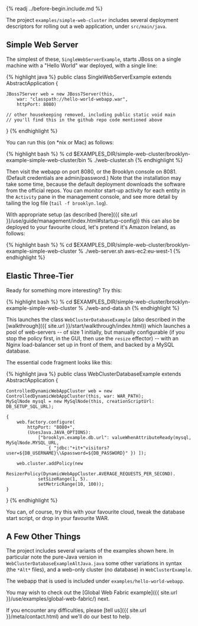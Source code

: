 
        
{% readj ../before-begin.include.md %}

The project ``examples/simple-web-cluster`` includes several deployment descriptors 
for rolling out a web application, under ``src/main/java``.

## Simple Web Server

The simplest of these, ``SingleWebServerExample``, starts JBoss on a single machine with a "Hello World" war deployed,
with a single line:

{% highlight java %}
public class SingleWebServerExample extends AbstractApplication {

    JBoss7Server web = new JBoss7Server(this, 
        war: "classpath://hello-world-webapp.war", 
        httpPort: 8080)
        
    // other housekeeping removed, including public static void main
    // you'll find this in the github repo code mentioned above
     
}
{% endhighlight %}

You can run this (on *nix or Mac) as follows:

{% highlight bash %}
% cd $EXAMPLES_DIR/simple-web-cluster/brooklyn-example-simple-web-cluster/bin
% ./web-cluster.sh
{% endhighlight %}


Then visit the webapp on port 8080, or the Brooklyn console on 8081.  (Default credentials are admin/password.)
Note that the installation may take some time, because the default deployment downloads the software from
the official repos.  You can monitor start-up activity for each entity in the ``Activity`` pane in the management console,
and see more detail by tailing the log file (``tail -f brooklyn.log``).

With appropriate setup (as described [here]({{ site.url }}/use/guide/management/index.html#startup-config)) 
this can also be deployed to your favourite cloud, let's pretend it's Amazon Ireland, as follows: 

{% highlight bash %}
% cd $EXAMPLES_DIR/simple-web-cluster/brooklyn-example-simple-web-cluster
% ./web-server.sh aws-ec2:eu-west-1
{% endhighlight %}


## Elastic Three-Tier

Ready for something more interesting?  Try this:

{% highlight bash %}
% cd $EXAMPLES_DIR/simple-web-cluster/brooklyn-example-simple-web-cluster
% ./web-and-data.sh
{% endhighlight %}

This launches the class ``WebClusterDatabaseExample`` (also described in the [walkthrough]({{ site.url }}/start/walkthrough/index.html))
which launches a pool of web-servers -- of size 1 initially,
but manually configurable (if you stop the policy first, in the GUI, then use the ``resize`` effector) --
with an Nginx load-balancer set up in front of them, and backed by a MySQL database.

The essential code fragment looks like this:

{% highlight java %}
public class WebClusterDatabaseExample extends AbstractApplication {
    
    ControlledDynamicWebAppCluster web = new ControlledDynamicWebAppCluster(this, war: WAR_PATH);
    MySqlNode mysql = new MySqlNode(this, creationScriptUrl: DB_SETUP_SQL_URL);

    {
        web.factory.configure(
            httpPort: "8080+", 
            (UsesJava.JAVA_OPTIONS):
                ["brooklyn.example.db.url": valueWhenAttributeReady(mysql, MySqlNode.MYSQL_URL,
                    { "jdbc:"+it+"visitors?user=${DB_USERNAME}\\&password=${DB_PASSWORD}" }) ]);

        web.cluster.addPolicy(new
            ResizerPolicy(DynamicWebAppCluster.AVERAGE_REQUESTS_PER_SECOND).
                setSizeRange(1, 5).
                setMetricRange(10, 100));
    }
}
{% endhighlight %}

You can, of course, try this with your favourite cloud, 
tweak the database start script, or drop in your favourite WAR.


## A Few Other Things

The project includes several variants of the examples shown here.
In particular note the pure-Java version in `WebClusterDatabaseExampleAltJava.java`
some other variations in syntax (the `*Alt*` files), and a
web-only cluster (no database) in ``WebClusterExample``.

The webapp that is used is included under ``examples/hello-world-webapp``.

You may wish to check out the [Global Web Fabric example]({{ site.url }}/use/examples/global-web-fabric/) next.

If you encounter any difficulties, please [tell us]({{ site.url }}/meta/contact.html) and we'll do our best to help.
